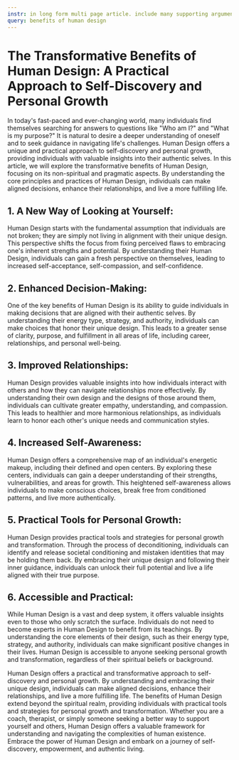 ```yaml
---
instr: in long form multi page article. include many supporting arguments for non spiritual and pragmatic person to try it. 
query: benefits of human design
---
```


# The Transformative Benefits of Human Design: A Practical Approach to Self-Discovery and Personal Growth


In today's fast-paced and ever-changing world, many individuals find themselves searching for answers to questions like "Who am I?" and "What is my purpose?" It is natural to desire a deeper understanding of oneself and to seek guidance in navigating life's challenges. Human Design offers a unique and practical approach to self-discovery and personal growth, providing individuals with valuable insights into their authentic selves. In this article, we will explore the transformative benefits of Human Design, focusing on its non-spiritual and pragmatic aspects. By understanding the core principles and practices of Human Design, individuals can make aligned decisions, enhance their relationships, and live a more fulfilling life.

## 1. A New Way of Looking at Yourself:
Human Design starts with the fundamental assumption that individuals are not broken; they are simply not living in alignment with their unique design. This perspective shifts the focus from fixing perceived flaws to embracing one's inherent strengths and potential. By understanding their Human Design, individuals can gain a fresh perspective on themselves, leading to increased self-acceptance, self-compassion, and self-confidence.

## 2. Enhanced Decision-Making:
One of the key benefits of Human Design is its ability to guide individuals in making decisions that are aligned with their authentic selves. By understanding their energy type, strategy, and authority, individuals can make choices that honor their unique design. This leads to a greater sense of clarity, purpose, and fulfillment in all areas of life, including career, relationships, and personal well-being.

## 3. Improved Relationships:
Human Design provides valuable insights into how individuals interact with others and how they can navigate relationships more effectively. By understanding their own design and the designs of those around them, individuals can cultivate greater empathy, understanding, and compassion. This leads to healthier and more harmonious relationships, as individuals learn to honor each other's unique needs and communication styles.

## 4. Increased Self-Awareness:
Human Design offers a comprehensive map of an individual's energetic makeup, including their defined and open centers. By exploring these centers, individuals can gain a deeper understanding of their strengths, vulnerabilities, and areas for growth. This heightened self-awareness allows individuals to make conscious choices, break free from conditioned patterns, and live more authentically.

## 5. Practical Tools for Personal Growth:
Human Design provides practical tools and strategies for personal growth and transformation. Through the process of deconditioning, individuals can identify and release societal conditioning and mistaken identities that may be holding them back. By embracing their unique design and following their inner guidance, individuals can unlock their full potential and live a life aligned with their true purpose.

## 6. Accessible and Practical:
While Human Design is a vast and deep system, it offers valuable insights even to those who only scratch the surface. Individuals do not need to become experts in Human Design to benefit from its teachings. By understanding the core elements of their design, such as their energy type, strategy, and authority, individuals can make significant positive changes in their lives. Human Design is accessible to anyone seeking personal growth and transformation, regardless of their spiritual beliefs or background.

Human Design offers a practical and transformative approach to self-discovery and personal growth. By understanding and embracing their unique design, individuals can make aligned decisions, enhance their relationships, and live a more fulfilling life. The benefits of Human Design extend beyond the spiritual realm, providing individuals with practical tools and strategies for personal growth and transformation. Whether you are a coach, therapist, or simply someone seeking a better way to support yourself and others, Human Design offers a valuable framework for understanding and navigating the complexities of human existence. Embrace the power of Human Design and embark on a journey of self-discovery, empowerment, and authentic living.